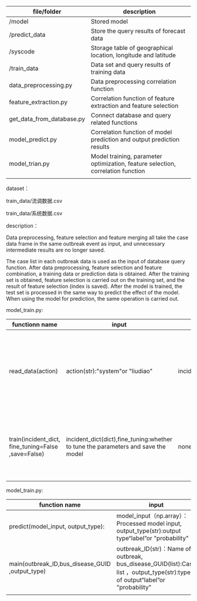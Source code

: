 | file/folder               | description                                                  |
| ------------------------- | ------------------------------------------------------------ |
| /model                    | Stored model                                                 |
| /predict_data             | Store the query results of forecast data                     |
| /syscode                  | Storage table of geographical location, longitude and latitude |
| /train_data               | Data set and query results of training data                  |
| data_preprocessing.py     | Data preprocessing correlation function                      |
| feature_extraction.py     | Correlation function of feature extraction and feature selection |
| get_data_from_database.py | Connect database and query related functions                 |
| model_predict.py          | Correlation function of model prediction and output prediction results |
| model_trian.py            | Model training, parameter optimization, feature selection, correlation function |
|                           |                                                              |

dataset：

train_data/流调数据.csv

train_data/系统数据.csv

description：

Data preprocessing, feature selection and feature merging all take the case data frame in the same outbreak event as input, and unnecessary intermediate results are no longer saved.

The case list in each outbreak data is used as the input of database query function. After data preprocessing, feature selection and feature combination, a training data or prediction data is obtained. After the training set is obtained, feature selection is carried out on the training set, and the result of feature selection (index is saved). After the model is trained, the test set is processed in the same way to predict the effect of the model. When using the model for prediction, the same operation is carried out.

model_train.py:

| functionn name                                      | input                                                        | output              | description                                                  |
| --------------------------------------------------- | ------------------------------------------------------------ | ------------------- | ------------------------------------------------------------ |
| read_data(action)                                   | action(str):"system"or "liudiao"                             | incident_dict(dict) | The corresponding relationship between the outbreak event and the case, and the outbreak event label was stored in dict |
| train(incident_dict, fine_tuning=False ,save=False) | incident_dict(dict),fine_tuning:whether to tune the parameters and save the model | none                | Generating data set, dividing test set, training set, feature selection, parameter tuning, saving model |

model_train.py:

| function name                                   | input                                                        | Output                   | Description   |
| ----------------------------------------------- | ------------------------------------------------------------ | ------------------------ | ------------- |
| predict(model_input, output_type):              | model_input（np.array）：Processed model input, output_type(str):output type“label”or "probability" | y_predict predict result | model predict |
| main(outbreak_ID,bus_disease_GUID ,output_type) | outbreak_ID(str)：Name of outbreak, bus_disease_GUID(list):Case list ，output_type(str):type of output“label”or "probability" | output：predict result   | model predict |
|                                                 |                                                              |                          |               |

